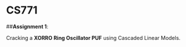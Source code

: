 # CS771

##__Assignment 1__:

Cracking a __XORRO Ring Oscillator PUF__ using Cascaded Linear Models.  